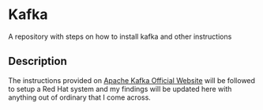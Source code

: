 # Kafka
A repository with steps on how to install kafka and other instructions

## Description
The instructions provided on [Apache Kafka Official Website](https://kafka.apache.org/) will be followed to setup a Red Hat system and my findings will be updated here with anything out of ordinary that I come across.
